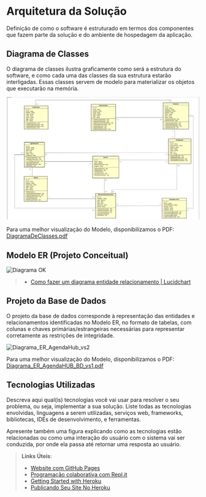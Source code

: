 # Arquitetura da Solução

Definição de como o software é estruturado em termos dos componentes que fazem parte da solução e do ambiente de hospedagem da aplicação.

## Diagrama de Classes

O diagrama de classes ilustra graficamente como será a estrutura do software, e como cada uma das classes da sua estrutura estarão interligadas. Essas classes servem de modelo para materializar os objetos que executarão na memória.

<img src="img/DiagramaDeClasses.jpeg" alt="Descrição da imagem">

Para uma melhor visualização do Modelo, disponibilizamos o PDF: [DiagramaDeClasses.pdf](https://github.com/ICEI-PUC-Minas-PMV-ADS/AGENDAHUB/blob/main/docs/img/Diagrama%20de%20classes.pdf)

## Modelo ER (Projeto Conceitual)

![Diagrama OK](https://github.com/ICEI-PUC-Minas-PMV-ADS/AGENDAHUB/assets/129282137/74332eb6-7fda-4b87-b246-6eeedb0e1021)



> - [Como fazer um diagrama entidade relacionamento | Lucidchart](https://www.lucidchart.com/pages/pt/como-fazer-um-diagrama-entidade-relacionamento)

## Projeto da Base de Dados

O projeto da base de dados corresponde à representação das entidades e relacionamentos identificadas no Modelo ER, no formato de tabelas, com colunas e chaves primárias/estrangeiras necessárias para representar corretamente as restrições de integridade.

![Diagrama_ER_AgendaHub_vs2](https://github.com/ICEI-PUC-Minas-PMV-ADS/AGENDAHUB/assets/130249437/97393a84-1408-47f5-90c2-05a583491a61)


Para uma melhor visualização do Modelo, disponibilizamos o PDF: [Diagrama_ER_AgendaHUB_BD_vs1.pdf](https://github.com/ICEI-PUC-Minas-PMV-ADS/AGENDAHUB/files/12708265/Diagrama_ER_AgendaHUB_BD_vs1.pdf)



## Tecnologias Utilizadas

Descreva aqui qual(is) tecnologias você vai usar para resolver o seu problema, ou seja, implementar a sua solução. Liste todas as tecnologias envolvidas, linguagens a serem utilizadas, serviços web, frameworks, bibliotecas, IDEs de desenvolvimento, e ferramentas.

Apresente também uma figura explicando como as tecnologias estão relacionadas ou como uma interação do usuário com o sistema vai ser conduzida, por onde ela passa até retornar uma resposta ao usuário.


> **Links Úteis**:
>
> - [Website com GitHub Pages](https://pages.github.com/)
> - [Programação colaborativa com Repl.it](https://repl.it/)
> - [Getting Started with Heroku](https://devcenter.heroku.com/start)
> - [Publicando Seu Site No Heroku](http://pythonclub.com.br/publicando-seu-hello-world-no-heroku.html)
